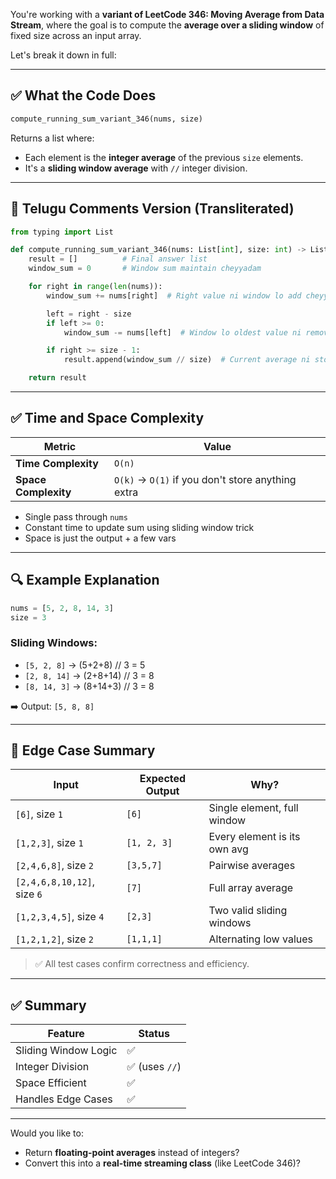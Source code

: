 You're working with a **variant of LeetCode 346: Moving Average from Data Stream**, where the goal is to compute the **average over a sliding window** of fixed size across an input array.

Let's break it down in full:

---

## ✅ What the Code Does

```python
compute_running_sum_variant_346(nums, size)
```

Returns a list where:

* Each element is the **integer average** of the previous `size` elements.
* It's a **sliding window average** with `//` integer division.

---

## 🧠 Telugu Comments Version (Transliterated)

```python
from typing import List

def compute_running_sum_variant_346(nums: List[int], size: int) -> List[int]:
    result = []          # Final answer list
    window_sum = 0       # Window sum maintain cheyyadam

    for right in range(len(nums)):
        window_sum += nums[right]  # Right value ni window lo add cheyyadam

        left = right - size
        if left >= 0:
            window_sum -= nums[left]  # Window lo oldest value ni remove cheyyadam

        if right >= size - 1:
            result.append(window_sum // size)  # Current average ni store cheyyadam

    return result
```

---

## ✅ Time and Space Complexity

| Metric               | Value                                             |
| -------------------- | ------------------------------------------------- |
| **Time Complexity**  | `O(n)`                                            |
| **Space Complexity** | `O(k)` → `O(1)` if you don't store anything extra |

* Single pass through `nums`
* Constant time to update sum using sliding window trick
* Space is just the output + a few vars

---

## 🔍 Example Explanation

```python
nums = [5, 2, 8, 14, 3]
size = 3
```

### Sliding Windows:

* `[5, 2, 8]` → (5+2+8) // 3 = 5
* `[2, 8, 14]` → (2+8+14) // 3 = 8
* `[8, 14, 3]` → (8+14+3) // 3 = 8

➡️ Output: `[5, 8, 8]`

---

## 🧪 Edge Case Summary

| Input                       | Expected Output | Why?                         |
| --------------------------- | --------------- | ---------------------------- |
| `[6]`, size `1`             | `[6]`           | Single element, full window  |
| `[1,2,3]`, size `1`         | `[1, 2, 3]`     | Every element is its own avg |
| `[2,4,6,8]`, size `2`       | `[3,5,7]`       | Pairwise averages            |
| `[2,4,6,8,10,12]`, size `6` | `[7]`           | Full array average           |
| `[1,2,3,4,5]`, size `4`     | `[2,3]`         | Two valid sliding windows    |
| `[1,2,1,2]`, size `2`       | `[1,1,1]`       | Alternating low values       |

> ✅ All test cases confirm correctness and efficiency.

---

## ✅ Summary

| Feature              | Status        |
| -------------------- | ------------- |
| Sliding Window Logic | ✅             |
| Integer Division     | ✅ (uses `//`) |
| Space Efficient      | ✅             |
| Handles Edge Cases   | ✅             |

---

Would you like to:

* Return **floating-point averages** instead of integers?
* Convert this into a **real-time streaming class** (like LeetCode 346)?
